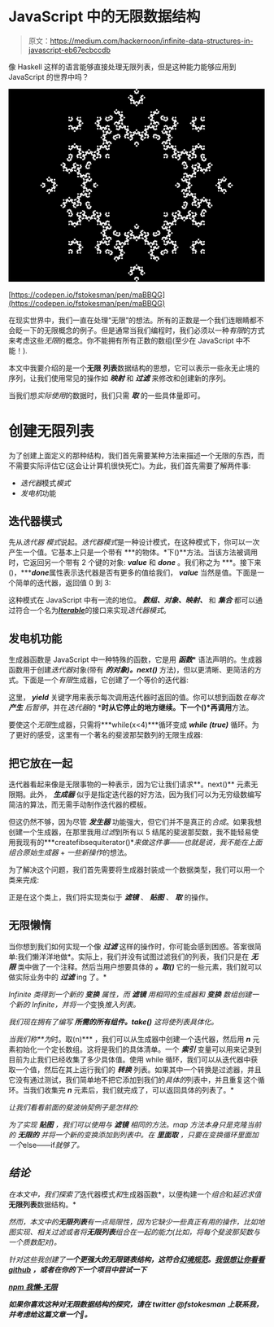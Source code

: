 # JavaScript 中的无限数据结构

> 原文：<https://medium.com/hackernoon/infinite-data-structures-in-javascript-eb67ecbccdb>

像 Haskell 这样的语言能够直接处理无限列表，但是这种能力能够应用到 JavaScript 的世界中吗？

![](img/26cde2ee7aaecc36e7783c0cdb57ce96.png)

[https://codepen.io/fstokesman/pen/maBBQG](https://codepen.io/fstokesman/pen/maBBQG)

在现实世界中，我们一直在处理“无限”的想法。所有的正数是一个我们连眼睛都不会眨一下的无限概念的例子。但是通常当我们编程时，我们必须以一种*有限*的方式来考虑这些*无限*的概念。你不能拥有所有正数的数组(至少在 JavaScript 中不能！).

本文中我要介绍的是一个**无限** **列表**数据结构的思想，它可以表示一些永无止境的序列，让我们使用常见的操作如 ***映射*** 和 ***过滤*** 来修改和创建新的序列。

当我们想*实际使用*的数据时，我们只需 ***取*** 的一些具体量即可。

# 创建无限列表

为了创建上面定义的那种结构，我们首先需要某种方法来描述一个无限的东西，而不需要实际评估它(这会让计算机很快死亡)。为此，我们首先需要了解两件事:

*   *迭代器*模式*模式*
*   *发电机*功能

## 迭代器模式

先从*迭代器* *模式*说起。*迭代器模式*是一种设计模式，在这种模式下，你可以一次产生一个值。它基本上只是一个带有 ***的物体。*下()**方法。当该方法被调用时，它返回另一个带有 2 个键的对象: ***value*** 和 ***done*** 。我们称之为 ***。接下来()，******done***属性表示迭代器是否有更多的值给我们， ***value*** 当然是值。下面是一个简单的迭代器，返回值 0 到 3:

这种模式在 JavaScript 中有一流的地位。 ***数组、对象、映射、*** 和 ***集合*** 都可以通过符合一个名为[***Iterable***](https://developer.mozilla.org/en-US/docs/Web/JavaScript/Guide/Iterators_and_Generators#Iterables)的接口来实现*迭代器模式*。

## 发电机功能

生成器函数是 JavaScript 中一种特殊的函数，它是用 ***函数**** 语法声明的。生成器函数用于创建*迭代器*对象(带有 ***的对象)。next()*** 方法)，但以更清晰、更简洁的方式。下面是一个*有限*生成器，它创建了一个等价的迭代器:

这里， ***yield*** 关键字用来表示每次调用迭代器时返回的值。你可以想到函数*在每次 ***产生*** 后暂停*，并在*迭代器*的 ***时从它停止的地方继续。下一个()*再调用**方法。

要使这个*无限*生成器，只需将***while(x<4)***循环变成 ***while (true)*** 循环。为了更好的感受，这里有一个著名的斐波那契数列的无限生成器:

## 把它放在一起

迭代器看起来像是无限事物的一种表示，因为它让我们请求**。next()** 元素无限期。此外， ***生成器*** 似乎是指定迭代器的好方法，因为我们可以为无穷级数编写简洁的算法，而无需手动制作迭代器的模板。

但这仍然不够，因为尽管 ***发生器*** 功能强大，但它们并不是真正的*合成*。如果我想创建一个生成器，在那里我用*过滤*到所有以 5 结尾的斐波那契数，我不能轻易使用我现有的***createfibsequiterator()***来做这件事——也就是说，我不能在上面组合*原始生成器* + *一些新操作*的想法。

为了解决这个问题，我们首先需要将生成器封装成一个数据类型，我们可以用一个类来完成:

正是在这个类上，我们将实现类似于 ***滤镜*** 、 ***贴图*** 、 ***取*** 的操作。

## 无限懒惰

当你想到我们如何实现一个像 ***过滤*** 这样的操作时，你可能会感到困惑。答案很简单:我们懒洋洋地做*。实际上，我们并没有试图过滤我们的列表，我们只是在 ***无限*** 类中做了一个注释。然后当用户想要具体的 ***。取()*** 它的一些元素，我们就可以做实际业务中的 ***过滤*** ing 了。*

*Infinite 类得到一个新的 ***变换*** 属性，而 ***滤镜*** 用相同的生成器和 ***变换*** 数组创建一个新的 Infinite，并将一个*变换*推入列表。*

*我们现在拥有了编写 ***所需的所有组件。take()*** 这将使列表具体化。*

*当我们称**为*时。取(n)*** ，我们可以从生成器中创建一个迭代器，然后用 ***n*** 元素初始化一个定长数组。这将是我们的具体清单。一个 ***索引*** 变量可以用来记录到目前为止我们已经收集了多少具体值。使用 while 循环，我们可以从迭代器中获取一个值，然后在其上运行我们的 ***转换*** 列表。如果其中一个转换是过滤器，并且它没有通过测试，我们简单地不把它添加到我们的*具体的*列表中，并且重复这个循环。当我们收集完 ***n*** 元素后，我们就完成了，可以返回具体的列表了。*

*让我们看看前面的斐波纳契例子是怎样的:*

*为了实现 ***贴图*** ，我们可以使用与 ***滤镜*** 相同的方法。map 方法本身只是克隆当前的 ***无限的*** 并将一个新的变换添加到列表中。在 ***里面取*** ，只要在变换循环里面加一个*else——if*就够了。*

## *结论*

*在本文中，我们探索了*迭代器模式*和*生成器函数*，以便构建一个*组合*和*延迟求值* **无限列表**数据结构。*

*然而，本文中的**无限列表**有一点局限性，因为它缺少一些真正有用的操作，比如地图实现、相关过滤或者将**无限列表**组合在一起的能力(比如，将每个斐波那契数与一个质数配对)。*

*针对这些我创建了[](https://github.com/francisrstokes/Lazy-Infinite-List)****一个更强大的无限链表结构，这符合[幻境规范](https://github.com/fantasyland/fantasy-land)。[我很想让你看看 github](https://github.com/francisrstokes/Lazy-Infinite-List) ，或者在你的下一个项目中尝试一下*****

*****[***npm 我懒-无限***](https://www.npmjs.com/package/lazy-infinite)*****

*****如果你喜欢这种对无限数据结构的探究，请在 twitter @fstokesman 上联系我，并考虑给这篇文章一个👏。*****